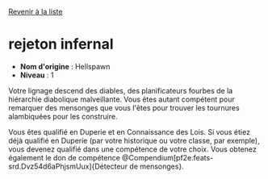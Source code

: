 [Revenir à la liste](..)

# rejeton infernal

 * **Nom d'origine** : Hellspawn
 * **Niveau** : 1


<p>Votre lignage descend des diables, des planificateurs fourbes de la hiérarchie diabolique malveillante. Vous êtes autant compétent pour remarquer des mensonges que vous l'êtes pour trouver les tournures alambiquées pour les construire.</p>
<p>Vous êtes qualifié en Duperie et en Connaissance des Lois. Si vous étiez déjà qualifié en Duperie (par votre historique ou votre classe, par exemple), vous devenez qualifié dans une compétence de votre choix. Vous obtenez également le don de compétence @Compendium[pf2e.feats-srd.Dvz54d6aPhjsmUux]{Détecteur de mensonges}.</p>